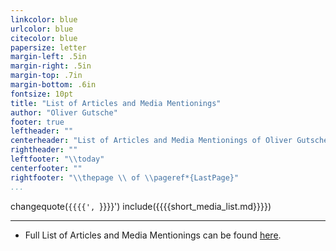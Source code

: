 ```yaml
---
linkcolor: blue
urlcolor: blue
citecolor: blue
papersize: letter
margin-left: .5in
margin-right: .5in
margin-top: .7in
margin-bottom: .6in
fontsize: 10pt
title: "List of Articles and Media Mentionings"
author: "Oliver Gutsche"
footer: true
leftheader: ""
centerheader: "List of Articles and Media Mentionings of Oliver Gutsche"
rightheader: ""
leftfooter: "\\today"
centerfooter: ""
rightfooter: "\\thepage \\ of \\pageref*{LastPage}"
...
```


changequote(`{{{{', `}}}}')
include({{{{short_media_list.md}}}})

----------

* Full List of Articles and Media Mentionings can be found [here](https://github.com/gutsche/ForThePublic/raw/master/media_list/media_list.pdf).
